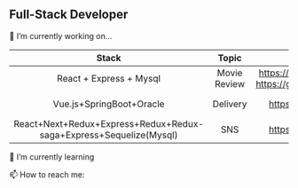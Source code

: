 ## Full-Stack Developer

🔭 I’m currently working on...

|Stack|Topic| Project Link |Position|
| :-----:|:-: |:-: |:-: |
|React + Express + Mysql|Movie Review|https://github.com/chaeyeonp/mysql-express_review_db<br>https://github.com/chaeyeonp/react_movie_review_project| Full-Stack|
|Vue.js+SpringBoot+Oracle|Delivery|https://github.com/chaeyeonp/the-more-the-better| Front-end|
|React+Next+Redux+Express+Redux+Redux-saga+Express+Sequelize(Mysql)|SNS|https://github.com/chaeyeonp/the-more-the-better| Full-Stack|
                          
🌱 I’m currently learning




📫 How to reach me:


<!--
**chaeyeonp/chaeyeonp** is a ✨ _special_ ✨ repository because its `README.md` (this file) appears on your GitHub profile.

Here are some ideas to get you started:

- 🔭 I’m currently working on ...
- 🌱 I’m currently learning ...
- 👯 I’m looking to collaborate on ...
- 🤔 I’m looking for help with ...
- 💬 Ask me about ...
- 📫 How to reach me: ...
- 😄 Pronouns: ...
- ⚡ Fun fact: ...
-->
